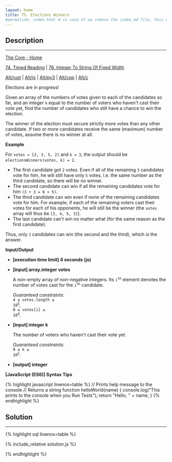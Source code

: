 ```yaml
---
layout: home
title: 75. Elections Winners
#permalink: index.html # in case of we remove the index.md file, this doc will be the index page
---
```


<div class="row">
<div class="columnStmt" markdown="1">

## Description

---

[The Core - Home](../../code-signal-arcade-thecore/README.html)

[74. Timed Reading](../74_timedReading/README.html) | [76. Integer To String Of Fixed Width](../76_integerToStringOfFixedWidth/README.html)

[Alt/rust](./Alt_rust/README.md) | [Alt/js](./Alt_js/README.html) | [Alt/py3](./Alt_py3/README.md) | [Alt/cpp](./Alt_cpp/README.md) | [Alt/c](./Alt_c/README.md)

Elections are in progress!

Given an array of the numbers of votes given to each of the candidates so far, and an integer <code>k</code> equal to the number of voters who haven't cast their vote yet, find the number of candidates who still have a chance to win the election.

The winner of the election must secure strictly more votes than any other candidate. If two or more candidates receive the same (maximum) number of votes, assume there is no winner at all.

**Example**

For <code>votes = [2, 3, 5, 2]</code> and <code>k = 3</code>, the output should be
<code>electionsWinners(votes, k) = 2</code>.

- The first candidate got <code>2</code> votes. Even if all of the remaining <code>3</code> candidates vote for him, he will still have only <code>5</code> votes, i.e. the same number as the third candidate, so there will be no winner.
- The second candidate can win if all the remaining candidates vote for him <code>(3 + 3 = 6 > 5)</code>.
- The third candidate can win even if none of the remaining candidates vote for him. For example, if each of the remaining voters cast their votes for each of his opponents, he will still be the winner (the <code>votes</code> array will thus be <code>[3, 4, 5, 3]</code>).
- The last candidate can't win no matter what (for the same reason as the first candidate).

Thus, only <code>2</code> candidates can win (the second and the third), which is the answer.

**Input/Output**

- **[execution time limit] 4 seconds (js)**

- **[input] array.integer votes**

  A non-empty array of non-negative integers. Its <code>i<sup>th</sup></code> element denotes the number of votes cast for the <code>i<sup>th</sup></code> candidate.<br>

  _Guaranteed constraints:_<br>
  <code>4 ≤ votes.length ≤ 10<sup>5</sup></code>,<br> <code>0 ≤ votes[i] ≤ 10<sup>4</sup></code>.

- **[input] integer k**

  The number of voters who haven't cast their vote yet.<br>

  _Guaranteed constraints:_<br>
  <code>0 ≤ k ≤ 10<sup>5</sup></code>.

- **[output] integer**

**[JavaScript (ES6)] Syntax Tips**

{% highlight javascript linenos=table %}
// Prints help message to the console
// Returns a string
function helloWorld(name) {
console.log("This prints to the console when you Run Tests");
return "Hello, " + name;
}
{% endhighlight %}

</div>
<div class="columnSol" markdown="1">

## Solution

---

{% highlight sql linenos=table %}

{% include_relative solution.js %}

{% endhighlight %}

</div>
</div>
